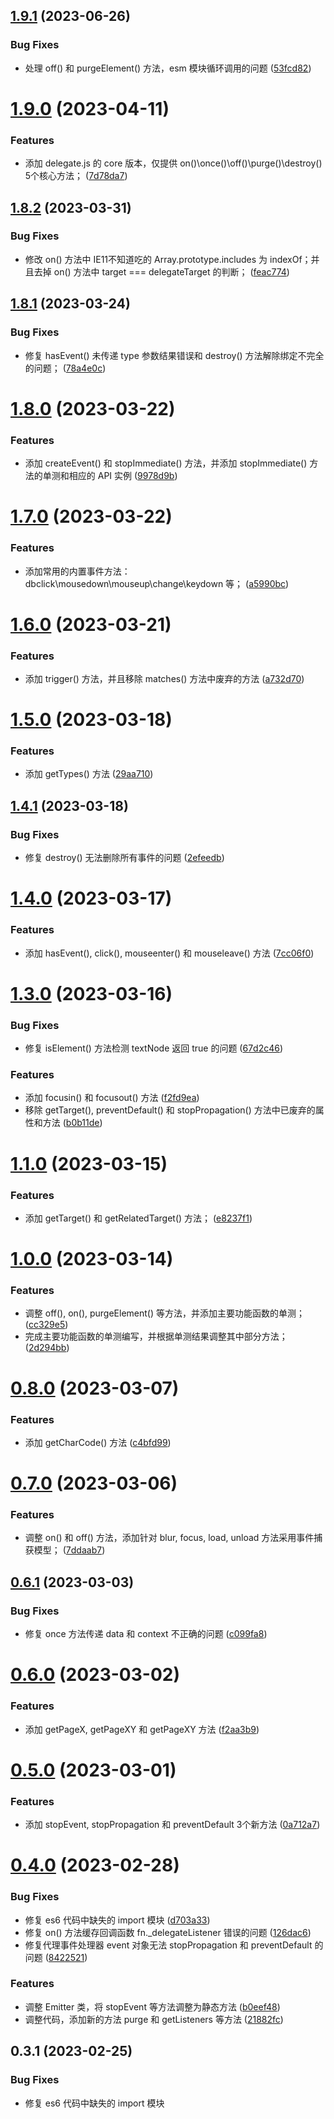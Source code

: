 ## [1.9.1](https://github.com/yaohaixiao/delegate.js/compare/1.9.0...1.9.1) (2023-06-26)


### Bug Fixes

* 处理 off() 和 purgeElement() 方法，esm 模块循环调用的问题 ([53fcd82](https://github.com/yaohaixiao/delegate.js/commit/53fcd82ded9241ecf2fbe8e6a5328048701e2abb))



# [1.9.0](https://github.com/yaohaixiao/delegate.js/compare/1.8.2...1.9.0) (2023-04-11)


### Features

* 添加 delegate.js 的 core 版本，仅提供 on()\once()\off()\purge()\destroy() 5个核心方法； ([7d78da7](https://github.com/yaohaixiao/delegate.js/commit/7d78da7907b60d08e0b766fd6f9a75da8ff0e02b))



## [1.8.2](https://github.com/yaohaixiao/delegate.js/compare/1.8.1...1.8.2) (2023-03-31)


### Bug Fixes

* 修改 on() 方法中 IE11不知道吃的 Array.prototype.includes 为 indexOf；并且去掉 on() 方法中 target === delegateTarget 的判断； ([feac774](https://github.com/yaohaixiao/delegate.js/commit/feac774dd1c5827bf1c933cc303b2dcea11f3735))



## [1.8.1](https://github.com/yaohaixiao/delegate.js/compare/1.8.0...1.8.1) (2023-03-24)


### Bug Fixes

* 修复 hasEvent() 未传递 type 参数结果错误和 destroy() 方法解除绑定不完全的问题； ([78a4e0c](https://github.com/yaohaixiao/delegate.js/commit/78a4e0c31fa98e6a6b68f80de8fc35069f0661f7))



# [1.8.0](https://github.com/yaohaixiao/delegate.js/compare/1.7.0...1.8.0) (2023-03-22)


### Features

* 添加 createEvent() 和 stopImmediate() 方法，并添加 stopImmediate() 方法的单测和相应的 API 实例 ([9978d9b](https://github.com/yaohaixiao/delegate.js/commit/9978d9b9ffb4524351b887b05fa9925437e7e8d5))



# [1.7.0](https://github.com/yaohaixiao/delegate.js/compare/1.6.0...1.7.0) (2023-03-22)


### Features

* 添加常用的内置事件方法：dbclick\mousedown\mouseup\change\keydown 等； ([a5990bc](https://github.com/yaohaixiao/delegate.js/commit/a5990bc39470f4715902fa6cf9caa36b9412690b))



# [1.6.0](https://github.com/yaohaixiao/delegate.js/compare/1.5.0...1.6.0) (2023-03-21)


### Features

* 添加 trigger() 方法，并且移除 matches() 方法中废弃的方法 ([a732d70](https://github.com/yaohaixiao/delegate.js/commit/a732d7031ced39572f30480a6f750b0efd30d954))



# [1.5.0](https://github.com/yaohaixiao/delegate.js/compare/1.4.1...1.5.0) (2023-03-18)


### Features

* 添加 getTypes() 方法 ([29aa710](https://github.com/yaohaixiao/delegate.js/commit/29aa7100b668ba487ba2da3167ca6f720a5c6466))



## [1.4.1](https://github.com/yaohaixiao/delegate.js/compare/1.4.0...1.4.1) (2023-03-18)


### Bug Fixes

* 修复 destroy() 无法删除所有事件的问题 ([2efeedb](https://github.com/yaohaixiao/delegate.js/commit/2efeedbf4647b89d62fc1df1020a556d5f218e73))



# [1.4.0](https://github.com/yaohaixiao/delegate.js/compare/1.3.0...1.4.0) (2023-03-17)


### Features

* 添加 hasEvent(), click(), mouseenter() 和 mouseleave() 方法 ([7cc06f0](https://github.com/yaohaixiao/delegate.js/commit/7cc06f0044199b7ff4647dda52cfecf9c6d78846))



# [1.3.0](https://github.com/yaohaixiao/delegate.js/compare/1.2.0...1.3.0) (2023-03-16)


### Bug Fixes

* 修复 isElement() 方法检测 textNode 返回 true 的问题 ([67d2c46](https://github.com/yaohaixiao/delegate.js/commit/67d2c46c78c1ce96437194451d4309fcce7d5e64))


### Features

* 添加 focusin() 和 focusout() 方法 ([f2fd9ea](https://github.com/yaohaixiao/delegate.js/commit/f2fd9ead0340292159285342606d8ae1abc87a59))
* 移除 getTarget(), preventDefault() 和 stopPropagation() 方法中已废弃的属性和方法 ([b0b11de](https://github.com/yaohaixiao/delegate.js/commit/b0b11de6a88e4e1b7399041ca8e8c1867335d792))



# [1.1.0](https://github.com/yaohaixiao/delegate.js/compare/1.0.0...1.1.0) (2023-03-15)


### Features

* 添加 getTarget() 和 getRelatedTarget() 方法； ([e8237f1](https://github.com/yaohaixiao/delegate.js/commit/e8237f116282573bdaffe53bd8455e9117300eb7))



# [1.0.0](https://github.com/yaohaixiao/delegate.js/compare/0.8.0...1.0.0) (2023-03-14)


### Features

* 调整 off(), on(), purgeElement() 等方法，并添加主要功能函数的单测； ([cc329e5](https://github.com/yaohaixiao/delegate.js/commit/cc329e5bf378fca7b3b04c70a36bb6ffe73ab4d4))
* 完成主要功能函数的单测编写，并根据单测结果调整其中部分方法； ([2d294bb](https://github.com/yaohaixiao/delegate.js/commit/2d294bb8e04f21cd661067992406909056ad95a2))



# [0.8.0](https://github.com/yaohaixiao/delegate.js/compare/0.7.0...0.8.0) (2023-03-07)


### Features

* 添加 getCharCode() 方法 ([c4bfd99](https://github.com/yaohaixiao/delegate.js/commit/c4bfd9995172aad9eb26ab6fcdfaafa1c5d83427))



# [0.7.0](https://github.com/yaohaixiao/delegate.js/compare/0.6.1...0.7.0) (2023-03-06)


### Features

* 调整 on() 和 off() 方法，添加针对 blur, focus, load, unload 方法采用事件捕获模型； ([7ddaab7](https://github.com/yaohaixiao/delegate.js/commit/7ddaab7229d004154e6943cf598a3a55cfcdb39a))



## [0.6.1](https://github.com/yaohaixiao/delegate.js/compare/0.6.0...0.6.1) (2023-03-03)


### Bug Fixes

* 修复 once 方法传递 data 和 context 不正确的问题 ([c099fa8](https://github.com/yaohaixiao/delegate.js/commit/c099fa85bf300dbcb168b2b92ff48b76f3d83593))



# [0.6.0](https://github.com/yaohaixiao/delegate.js/compare/0.5.0...0.6.0) (2023-03-02)


### Features

* 添加 getPageX, getPageXY 和 getPageXY 方法 ([f2aa3b9](https://github.com/yaohaixiao/delegate.js/commit/f2aa3b9b806ff02abe9649a1e740bcc940641ae9))



# [0.5.0](https://github.com/yaohaixiao/delegate.js/compare/0.4.0...0.5.0) (2023-03-01)


### Features

* 添加 stopEvent, stopPropagation 和 preventDefault 3个新方法 ([0a712a7](https://github.com/yaohaixiao/delegate.js/commit/0a712a7741516d5eeb4941c1710ff783264b318f))



# [0.4.0](https://github.com/yaohaixiao/delegate.js/compare/0.3.1...0.4.0) (2023-02-28)


### Bug Fixes

* 修复 es6 代码中缺失的 import 模块 ([d703a33](https://github.com/yaohaixiao/delegate.js/commit/d703a3302d07534d1850ac049cd8b0cc88cf2eaf))
* 修复 on() 方法缓存回调函数 fn._delegateListener 错误的问题 ([126dac6](https://github.com/yaohaixiao/delegate.js/commit/126dac6033b25dd7309bb77b0369cde123d5303e))
* 修复代理事件处理器 event 对象无法 stopPropagation 和 preventDefault 的问题 ([8422521](https://github.com/yaohaixiao/delegate.js/commit/84225218afeb0177828bbafc1fbf9a4b4661ca03))


### Features

* 调整 Emitter 类，将 stopEvent 等方法调整为静态方法 ([b0eef48](https://github.com/yaohaixiao/delegate.js/commit/b0eef48aad7418b925ec52a9be0fd9253c39b4b0))
* 调整代码，添加新的方法 purge 和 getListeners 等方法 ([21882fc](https://github.com/yaohaixiao/delegate.js/commit/21882fc9486d51ac2eb917f46e4150ae9a443b5c))



## 0.3.1 (2023-02-25)


### Bug Fixes

* 修复 es6 代码中缺失的 import 模块
